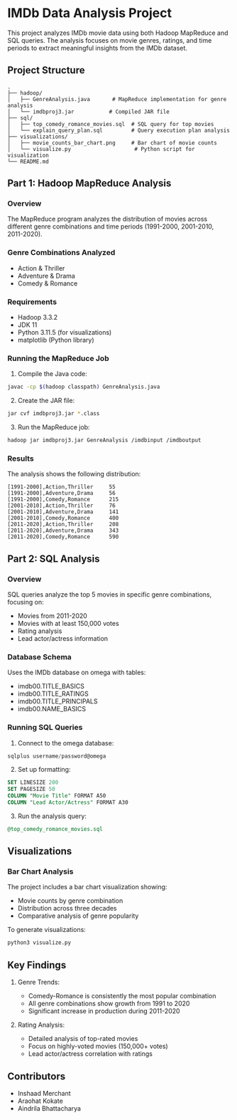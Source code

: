 # IMDb Data Analysis Project

This project analyzes IMDb movie data using both Hadoop MapReduce and SQL queries. The analysis focuses on movie genres, ratings, and time periods to extract meaningful insights from the IMDb dataset.

## Project Structure

```
.
├── hadoop/
│   ├── GenreAnalysis.java       # MapReduce implementation for genre analysis
│   └── imdbproj3.jar           # Compiled JAR file
├── sql/
│   ├── top_comedy_romance_movies.sql  # SQL query for top movies
│   └── explain_query_plan.sql         # Query execution plan analysis
├── visualizations/
│   ├── movie_counts_bar_chart.png     # Bar chart of movie counts
│   └── visualize.py                    # Python script for visualization
└── README.md
```

## Part 1: Hadoop MapReduce Analysis

### Overview
The MapReduce program analyzes the distribution of movies across different genre combinations and time periods (1991-2000, 2001-2010, 2011-2020).

### Genre Combinations Analyzed
- Action & Thriller
- Adventure & Drama
- Comedy & Romance

### Requirements
- Hadoop 3.3.2
- JDK 11
- Python 3.11.5 (for visualizations)
- matplotlib (Python library)

### Running the MapReduce Job

1. Compile the Java code:
```bash
javac -cp $(hadoop classpath) GenreAnalysis.java
```

2. Create the JAR file:
```bash
jar cvf imdbproj3.jar *.class
```

3. Run the MapReduce job:
```bash
hadoop jar imdbproj3.jar GenreAnalysis /imdbinput /imdboutput
```

### Results
The analysis shows the following distribution:
```
[1991-2000],Action,Thriller     55
[1991-2000],Adventure,Drama     56
[1991-2000],Comedy,Romance      215
[2001-2010],Action,Thriller     76
[2001-2010],Adventure,Drama     141
[2001-2010],Comedy,Romance      400
[2011-2020],Action,Thriller     208
[2011-2020],Adventure,Drama     343
[2011-2020],Comedy,Romance      590
```

## Part 2: SQL Analysis

### Overview
SQL queries analyze the top 5 movies in specific genre combinations, focusing on:
- Movies from 2011-2020
- Movies with at least 150,000 votes
- Rating analysis
- Lead actor/actress information

### Database Schema
Uses the IMDb database on omega with tables:
- imdb00.TITLE_BASICS
- imdb00.TITLE_RATINGS
- imdb00.TITLE_PRINCIPALS
- imdb00.NAME_BASICS

### Running SQL Queries

1. Connect to the omega database:
```sql
sqlplus username/password@omega
```

2. Set up formatting:
```sql
SET LINESIZE 200
SET PAGESIZE 50
COLUMN "Movie Title" FORMAT A50
COLUMN "Lead Actor/Actress" FORMAT A30
```

3. Run the analysis query:
```sql
@top_comedy_romance_movies.sql
```

## Visualizations

### Bar Chart Analysis
The project includes a bar chart visualization showing:
- Movie counts by genre combination
- Distribution across three decades
- Comparative analysis of genre popularity

To generate visualizations:
```bash
python3 visualize.py
```

## Key Findings

1. Genre Trends:
   - Comedy-Romance is consistently the most popular combination
   - All genre combinations show growth from 1991 to 2020
   - Significant increase in production during 2011-2020

2. Rating Analysis:
   - Detailed analysis of top-rated movies
   - Focus on highly-voted movies (150,000+ votes)
   - Lead actor/actress correlation with ratings

## Contributors
- Inshaad Merchant
- Araohat Kokate
- Aindrila Bhattacharya

